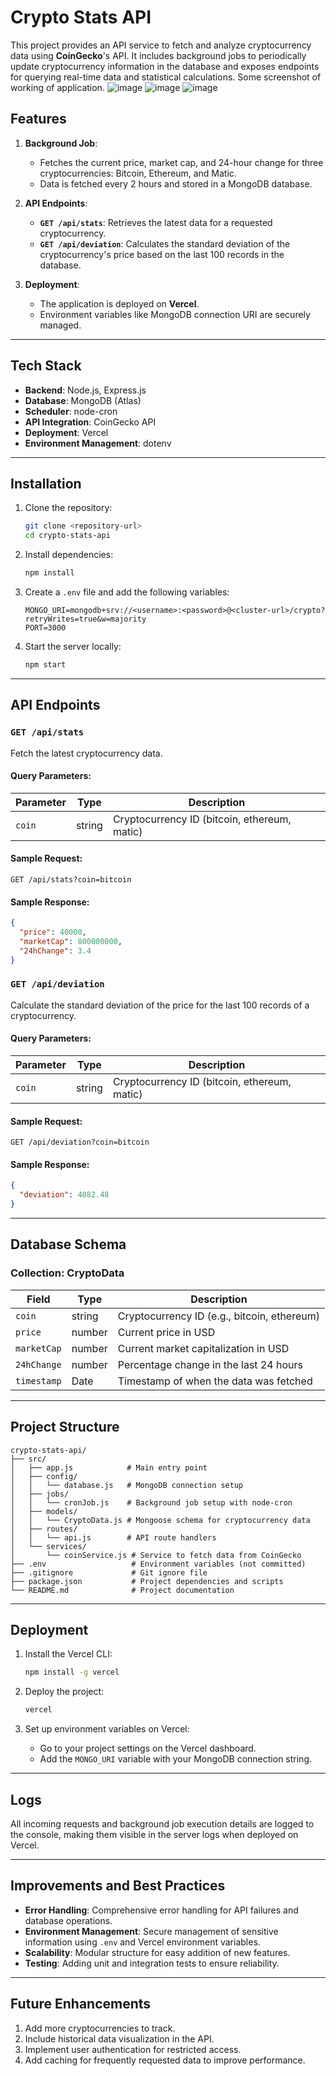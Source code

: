 
# Crypto Stats API

This project provides an API service to fetch and analyze cryptocurrency data using **CoinGecko**'s API. It includes background jobs to periodically update cryptocurrency information in the database and exposes endpoints for querying real-time data and statistical calculations.
Some screenshot of working of application.
![image](https://github.com/user-attachments/assets/37b2e381-55a7-4a9a-969d-b95602153340)
![image](https://github.com/user-attachments/assets/bb1def1c-94b2-4fdb-8995-af9563c8670e)
![image](https://github.com/user-attachments/assets/35b5455e-a88b-432b-8a1b-16b159015cb6)

## Features

1. **Background Job**:
   - Fetches the current price, market cap, and 24-hour change for three cryptocurrencies: Bitcoin, Ethereum, and Matic.
   - Data is fetched every 2 hours and stored in a MongoDB database.

2. **API Endpoints**:
   - **`GET /api/stats`**: Retrieves the latest data for a requested cryptocurrency.
   - **`GET /api/deviation`**: Calculates the standard deviation of the cryptocurrency's price based on the last 100 records in the database.

3. **Deployment**:
   - The application is deployed on **Vercel**.
   - Environment variables like MongoDB connection URI are securely managed.

---

## Tech Stack

- **Backend**: Node.js, Express.js
- **Database**: MongoDB (Atlas)
- **Scheduler**: node-cron
- **API Integration**: CoinGecko API
- **Deployment**: Vercel
- **Environment Management**: dotenv

---

## Installation

1. Clone the repository:
   ```bash
   git clone <repository-url>
   cd crypto-stats-api
   ```

2. Install dependencies:
   ```bash
   npm install
   ```

3. Create a `.env` file and add the following variables:
   ```env
   MONGO_URI=mongodb+srv://<username>:<password>@<cluster-url>/crypto?retryWrites=true&w=majority
   PORT=3000
   ```

4. Start the server locally:
   ```bash
   npm start
   ```

---

## API Endpoints

### **`GET /api/stats`**
Fetch the latest cryptocurrency data.

#### Query Parameters:
| Parameter | Type   | Description                                    |
|-----------|--------|------------------------------------------------|
| `coin`    | string | Cryptocurrency ID (bitcoin, ethereum, matic) |

#### Sample Request:
```http
GET /api/stats?coin=bitcoin
```

#### Sample Response:
```json
{
  "price": 40000,
  "marketCap": 800000000,
  "24hChange": 3.4
}
```

### **`GET /api/deviation`**
Calculate the standard deviation of the price for the last 100 records of a cryptocurrency.

#### Query Parameters:
| Parameter | Type   | Description                                    |
|-----------|--------|------------------------------------------------|
| `coin`    | string | Cryptocurrency ID (bitcoin, ethereum, matic) |

#### Sample Request:
```http
GET /api/deviation?coin=bitcoin
```

#### Sample Response:
```json
{
  "deviation": 4082.48
}
```

---

## Database Schema

### **Collection: CryptoData**
| Field          | Type      | Description                                   |
|----------------|-----------|-----------------------------------------------|
| `coin`         | string    | Cryptocurrency ID (e.g., bitcoin, ethereum)  |
| `price`        | number    | Current price in USD                         |
| `marketCap`    | number    | Current market capitalization in USD         |
| `24hChange`    | number    | Percentage change in the last 24 hours       |
| `timestamp`    | Date      | Timestamp of when the data was fetched       |

---

## Project Structure

```
crypto-stats-api/
├── src/
│   ├── app.js            # Main entry point
│   ├── config/
│   │   └── database.js   # MongoDB connection setup
│   ├── jobs/
│   │   └── cronJob.js    # Background job setup with node-cron
│   ├── models/
│   │   └── CryptoData.js # Mongoose schema for cryptocurrency data
│   ├── routes/
│   │   └── api.js        # API route handlers
│   └── services/
│       └── coinService.js # Service to fetch data from CoinGecko
├── .env                   # Environment variables (not committed)
├── .gitignore             # Git ignore file
├── package.json           # Project dependencies and scripts
└── README.md              # Project documentation
```

---

## Deployment

1. Install the Vercel CLI:
   ```bash
   npm install -g vercel
   ```

2. Deploy the project:
   ```bash
   vercel
   ```

3. Set up environment variables on Vercel:
   - Go to your project settings on the Vercel dashboard.
   - Add the `MONGO_URI` variable with your MongoDB connection string.

---

## Logs

All incoming requests and background job execution details are logged to the console, making them visible in the server logs when deployed on Vercel.

---

## Improvements and Best Practices

- **Error Handling**: Comprehensive error handling for API failures and database operations.
- **Environment Management**: Secure management of sensitive information using `.env` and Vercel environment variables.
- **Scalability**: Modular structure for easy addition of new features.
- **Testing**: Adding unit and integration tests to ensure reliability.

---

## Future Enhancements

1. Add more cryptocurrencies to track.
2. Include historical data visualization in the API.
3. Implement user authentication for restricted access.
4. Add caching for frequently requested data to improve performance.

